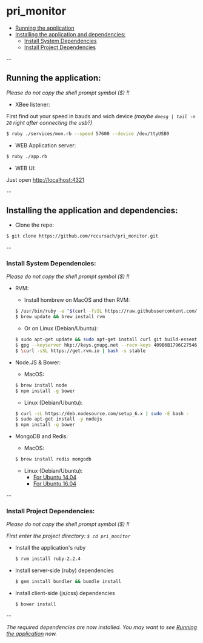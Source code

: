 # pri_monitor
* [Running the application](#running-the-application)
* [Installing the application and dependencies:](#installing-the-application-and-dependencies)
  * [Install System Dependencies](#install-system-dependencies)
  * [Install Project Dependencies](#install-project-dependencies)
  
--

## Running the application:

*Please do not copy the shell prompt symbol ($) !!*

  * XBee listener:
  
  First find out your speed in bauds and wich device *(maybe `dmesg | tail -n 20` right after connecting the usb?)*
  
  ```bash
  $ ruby ./services/mon.rb --speed 57600 --device /dev/ttyUSB0
  ```
  
  * WEB Application server:
  ```bash
  $ ruby ./app.rb
  ```
  
  * WEB UI:
  
  Just open [http://localhost:4321](http://localhost:4321)
  
--

## Installing the application and dependencies:

* Clone the repo:
```bash
$ git clone https://github.com/rccursach/pri_monitor.git
```

--

### Install System Dependencies:

  *Please do not copy the shell prompt symbol ($) !!*
  
  * RVM:
    * Install hombrew on MacOS and then RVM:
    
    ```bash
    $ /usr/bin/ruby -e "$(curl -fsSL https://raw.githubusercontent.com/Homebrew/install/master/install)"
    $ brew update && brew install rvm
    ```
    * Or on Linux (Debian/Ubuntu):
    
    ```bash
    $ sudo apt-get update && sudo apt-get install curl git build-essential
    $ gpg --keyserver hkp://keys.gnupg.net --recv-keys 409B6B1796C275462A1703113804BB82D39DC0E3
    $ \curl -sSL https://get.rvm.io | bash -s stable
    ```

  * Node.JS & Bower:
    * MacOS:
    ```bash
    $ brew install node
    $ npm install -g bower
    ```
    
    * Linux (Debian/Ubuntu):
    ```bash
    $ curl -sL https://deb.nodesource.com/setup_6.x | sudo -E bash -
    $ sudo apt-get install -y nodejs
    $ npm install -g bower
    ```
    
  * MongoDB and Redis:
    * MacOS:
    ```bash
    $ brew install redis mongodb
    ```
    
    * Linux (Debian/Ubuntu):
      * [For Ubuntu 14.04](https://www.digitalocean.com/community/tutorials/how-to-install-mongodb-on-ubuntu-14-04)
      * [For Ubuntu 16.04](https://www.digitalocean.com/community/tutorials/how-to-install-mongodb-on-ubuntu-16-04)

--

### Install Project Dependencies:

*Please do not copy the shell prompt symbol ($) !!*

*First enter the project directory: `$ cd pri_monitor`*

  * Install the application's ruby
    ```bash
    $ rvm install ruby-2.2.4
    ```
    
  * Install server-side (ruby) dependencies
    ```bash
    $ gem install bundler && bundle install
    ```
  
  * Install client-side (js/css) dependencies
    ```
    $ bower install
    ```
--

*The required dependencies are now installed. You may want to see [Running the application](#running-the-application) now.*
